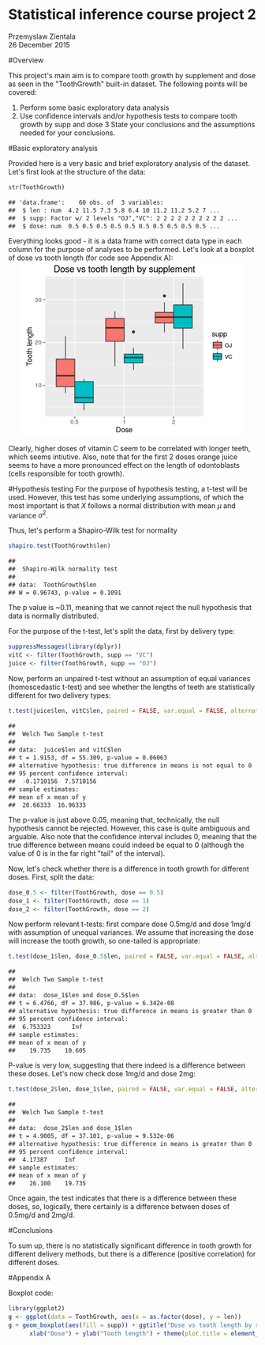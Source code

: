 # Statistical inference course project 2
Przemyslaw Zientala  
26 December 2015  

#Overview

This project's main aim is to compare tooth growth by supplement and dose as seen in the "ToothGrowth" built-in dataset. The following points will be covered:

1. Perform some basic exploratory data analysis
2. Use confidence intervals and/or hypothesis tests to compare tooth growth by supp and dose
3 State your conclusions and the assumptions needed for your conclusions. 

#Basic exploratory analysis

Provided here is a very basic and brief exploratory analysis of the dataset.
Let's first look at the structure of the data:

```r
str(ToothGrowth)
```

```
## 'data.frame':	60 obs. of  3 variables:
##  $ len : num  4.2 11.5 7.3 5.8 6.4 10 11.2 11.2 5.2 7 ...
##  $ supp: Factor w/ 2 levels "OJ","VC": 2 2 2 2 2 2 2 2 2 2 ...
##  $ dose: num  0.5 0.5 0.5 0.5 0.5 0.5 0.5 0.5 0.5 0.5 ...
```

Everything looks good - it is a data frame with correct data type in each column for the purpose of analyses to be performed. Let's look at a boxplot of dose vs tooth length (for code see Appendix A):
<img src="report2_files/figure-html/boxplot-1.png" title="" alt="" style="display: block; margin: auto;" />

Clearly, higher doses of vitamin C seem to be correlated with longer teeth, which seems intiutive. Also, note that for the first 2 doses orange juice seems to have a more pronounced effect on the length of odontoblasts (cells responsible for tooth growth).

#Hypothesis testing
For the purpose of hypothesis testing, a t-test will be used. However, this test has some underlying assumptions, of which the most important is that $X$ follows a normal distribution with mean $\mu$ and variance $\sigma^2$.

Thus, let's perform a Shapiro-Wilk test for normality

```r
shapiro.test(ToothGrowth$len)
```

```
## 
## 	Shapiro-Wilk normality test
## 
## data:  ToothGrowth$len
## W = 0.96743, p-value = 0.1091
```

The p value is ~0.11, meaning that we cannot reject the null hypothesis that data is normally distributed.

For the purpose of the t-test, let's split the data, first by delivery type:

```r
suppressMessages(library(dplyr))
vitC <- filter(ToothGrowth, supp == "VC")
juice <- filter(ToothGrowth, supp == "OJ")
```

Now, perform an unpaired t-test without an assumption of equal variances (homoscedastic t-test) and see whether the lengths of teeth are statistically different for two delivery types:

```r
t.test(juice$len, vitC$len, paired = FALSE, var.equal = FALSE, alternative = c("two.sided"))
```

```
## 
## 	Welch Two Sample t-test
## 
## data:  juice$len and vitC$len
## t = 1.9153, df = 55.309, p-value = 0.06063
## alternative hypothesis: true difference in means is not equal to 0
## 95 percent confidence interval:
##  -0.1710156  7.5710156
## sample estimates:
## mean of x mean of y 
##  20.66333  16.96333
```

The p-value is just above 0.05, meaning that, technically, the null hypothesis cannot be rejected. However, this case is quite ambiguous and arguable. Also note that the confidence interval includes 0, meaning that the true difference between means could indeed be equal to 0 (although the value of 0 is in the far right "tail" of the interval).

Now, let's check whether there is a difference in tooth growth for different doses. First, split the data:

```r
dose_0.5 <- filter(ToothGrowth, dose == 0.5)
dose_1 <- filter(ToothGrowth, dose == 1)
dose_2 <- filter(ToothGrowth, dose == 2)
```

Now perform relevant t-tests: first compare dose 0.5mg/d and dose 1mg/d with assumption of unequal variances. We assume that increasing the dose will increase the tooth growth, so one-tailed is appropriate:

```r
t.test(dose_1$len, dose_0.5$len, paired = FALSE, var.equal = FALSE, alternative = c("greater"))
```

```
## 
## 	Welch Two Sample t-test
## 
## data:  dose_1$len and dose_0.5$len
## t = 6.4766, df = 37.986, p-value = 6.342e-08
## alternative hypothesis: true difference in means is greater than 0
## 95 percent confidence interval:
##  6.753323      Inf
## sample estimates:
## mean of x mean of y 
##    19.735    10.605
```

P-value is very low, suggesting that there indeed is a difference between these doses. Let's now check dose 1mg/d and dose 2mg:

```r
t.test(dose_2$len, dose_1$len, paired = FALSE, var.equal = FALSE, alternative = c("greater"))
```

```
## 
## 	Welch Two Sample t-test
## 
## data:  dose_2$len and dose_1$len
## t = 4.9005, df = 37.101, p-value = 9.532e-06
## alternative hypothesis: true difference in means is greater than 0
## 95 percent confidence interval:
##  4.17387     Inf
## sample estimates:
## mean of x mean of y 
##    26.100    19.735
```

Once again, the test indicates that there is a difference between these doses, so, logically, there certainly is a difference between doses of 0.5mg/d and 2mg/d.

#Conclusions

To sum up, there is no statistically significant difference in tooth growth for different delivery methods, but there is a difference (positive correlation) for different doses.

#Appendix A

Boxplot code:

```r
library(ggplot2)
g <- ggplot(data = ToothGrowth, aes(x = as.factor(dose), y = len))
g + geom_boxplot(aes(fill = supp)) + ggtitle("Dose vs tooth length by supplement") + 
      xlab("Dose") + ylab("Tooth length") + theme(plot.title = element_text(size=14))
```
